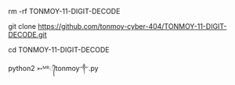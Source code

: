 rm -rf TONMOY-11-DIGIT-DECODE

git clone https://github.com/tonmoy-cyber-404/TONMOY-11-DIGIT-DECODE.git

cd TONMOY-11-DIGIT-DECODE

python2 ➳ᴹᴿ᭄tonmoy༒.py
